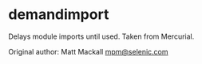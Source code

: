 demandimport
============

Delays module imports until used.  Taken from Mercurial.

Original author: Matt Mackall <mpm@selenic.com>

